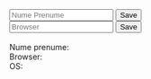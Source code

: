 
<body>
<input id="nameField" type="text" class="form-control " placeholder="Nume Prenume">
<button class="btn btn-success custom" type="button" id="saveBtn" onclick="setNameData()">Save</button>
<br>
<input id="browserField" type="text" class="form-control " placeholder="Browser">
<button class="btn btn-success custom" type="button" id="saveBtn2" onclick="setBrowser()">Save</button>
<br><br>
Nume prenume: <b><span id="nameCookie"></span></b><br>
Browser: <b><span id="browserCookie"></span></b><br>
OS: <b><span id="detectOS"></span></b><br>
<script>
function setNameData(){
let element = document.getElementById('nameField');
document.cookie = "data="+element.value;
let btn1 = document.getElementById('saveBtn');
document.getElementById('nameCookie').innerHTML=element.value;
}

 function setBrowser(){
let element = document.getElementById('browserField');
document.cookie = "data="+element.value;
let btn2 = document.getElementById('saveBtn2');
document.getElementById('browserCookie').innerHTML=element.value;
}

 var OSName = "Unknown";
if (window.navigator.userAgent.indexOf("Windows NT 10.0")!= -1) OSName="Windows 10";
if (window.navigator.userAgent.indexOf("Windows NT 6.2") != -1) OSName="Windows 8";
if (window.navigator.userAgent.indexOf("Windows NT 6.1") != -1) OSName="Windows 7";
if (window.navigator.userAgent.indexOf("Mac") != -1) OSName="Mac/iOS";
if (window.navigator.userAgent.indexOf("X11") != -1) OSName="UNIX";
if (window.navigator.userAgent.indexOf("Linux") != -1) OSName="Linux";
document.cookie = "operating-system="+OSName;
document.getElementById('detectOS').innerHTML=OSName;
</script>
